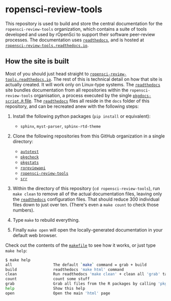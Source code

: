 
# ropensci-review-tools


This repository is used to build and store the central documentation for the
`ropensci-review-tools` organization, which contains a suite of tools developed
and used by rOpenSci to support their software peer-review processes. The
documentation uses [`readthedocs`](https://readthedocs.org), and is hosted at
[`ropensci-review-tools.readthedocs.io`](https://ropensci-review-tools.readthedocs.io/).

## How the site is built

Most of you should just head straight to
[`ropensci-review-tools.readthedocs.io`](https://ropensci-review-tools.readthedocs.io/).
The rest of this is technical detail on how that site is actually created. It
will work only on Linux-type systems. The
[`readthedocs`](https://readthedocs.org) site bundles documentation from all
repositories within the `ropensci-review-tools` organisation, a process
executed by the single [`pkgdocs-script.R`
file](https://github.com/ropensci-review-tools/ropensci-review-tools/blob/main/pkgdocs-script.R).
The [`readthedocs`](https://readthedocs.org) files all reside in the `docs`
folder of this repository, and can be recreated anew with the following steps:

1. Install the following python packages (`pip install` or equivalent):

    - `sphinx`, `myst-parser`, `sphinx-rtd-theme`

1. Clone the following repositories from this GitHub organization in a single directory:

    - [`autotest`](https://github.com/ropensci-review-tools/autotest)
    - [`pkgcheck`](https://github.com/ropensci-review-tools/pkgcheck)
    - [`pkgstats`](https://github.com/ropensci-review-tools/pkgstats)
    - [`roreviewapi`](https://github.com/ropensci-review-tools/roreviewapi)
    - [`ropensci-review-tools`](https://github.com/ropensci-review-tools/ropensci-review-tools)
    - [`srr`](https://github.com/ropensci-review-tools/srr)

2. Within the directory of this repository (`cd ropensci-review-tools`), run
   `make clean` to remove all of the actual documentation files, leaving only
   the [`readthedocs`](https://readthedocs.org) configuration files. That
   should reduce 300 individual files down to just over ten. (There's even a
   `make count` to check those numbers).

4. Type `make` to rebuild everything.

5. Finally `make open` will open the locally-generated documentation in your default web browser.

Check out the contents of the
[`makefile`](https://github.com/ropensci-review-tools/ropensci-review-tools/blob/main/makefile)
to see how it works, or just type `make help`:

``` bash
$ make help
all                  The default `make` command = grab + build
build                readthedocs 'make html' command
clean                Run readthedocs 'make clean' + clean all 'grab' targets (R pkg files)
count                count some stuff
grab                 Grab all files from the R packages by calling 'pkgdocs-script'
help                 Show this help
open                 Open the main 'html' page
```
